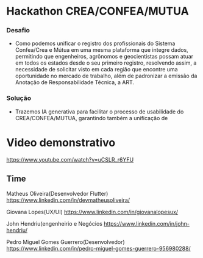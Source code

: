 # Hackathon CREA/CONFEA/MUTUA
### Desafio
* Como podemos unificar o registro dos profissionais do Sistema Confea/Crea e Mútua em uma mesma plataforma que integre dados, permitindo que engenheiros, agrônomos e geocientistas possam atuar em todos os estados desde o seu primeiro registro, resolvendo assim, a necessidade de solicitar visto em cada região que encontre uma oportunidade no mercado de trabalho, além de padronizar a emissão da Anotação de Responsabilidade Técnica, a ART.

### Solução
* Trazemos IA generativa para facilitar o processo de usabilidade do CREA/CONFEA/MUTUA, garantindo também a unificação de 

# Video demonstrativo
https://www.youtube.com/watch?v=uCSLR_r6YFU

## Time
Matheus Oliveira(Desenvolvedor Flutter)
https://www.linkedin.com/in/devmatheusoliveira/

Giovana Lopes(UX/UI)
https://www.linkedin.com/in/giovanalopesux/

John Hendriu(engenheirio e Negócios
https://www.linkedin.com/in/john-hendriu/

Pedro Miguel Gomes Guerrero(Desenvolvedor)
https://www.linkedin.com/in/pedro-miguel-gomes-guerrero-956980288/
